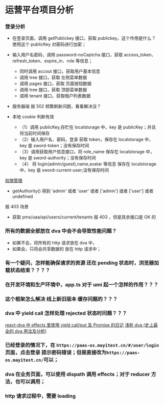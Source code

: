 # 运营平台项目分析

### 登录分析

- 在登录页面，调用 getPublickey 接口，获取 publickey。这个作用是什么？使用这个 publicKey 对密码进行加密；
- 输入用户名密码，调用 password-noCaptcha 接口，获取 access_token、refresh_token、expire_in、role 等信息；
  - 同时调用 accout 接口，获取用户基本信息
  - 调用 tree 接口，获取 左侧菜单数据
  - 调用 pages 接口，获取 页面按钮数据
  - 调用 tree 接口，获取 顶部菜单数据
  - 调用 tenant 接口，获取租户列表数据
- 服务器端 报 502 频繁刷新问题，看看解决没？

- 本地 cookie 判断有效
  - （1）调用 publicKey,存贮在 localstorage 中，key 是 publicKey；并且将当前时间保存
  - （2）输入用户名、密码，登录 获取 token，保存在 localstorage 中，key 是 sword-token；没有保存时间
  - （3）调用获取用户信息接口，将 role_name 保存在 localstorage 中，key 是 sword-authority；没有保存时间
  - （4） 将 login(admin/guest),name,avatar 等信息 保存在 localstorage 中，key 是 sword-current-user;没有保存时间

<!-- 分割线 -->

[权限管理](https://www.cnblogs.com/ww01/p/11711797.html)

- getAuthority() 得到 'admin' 或者 'user' 或者 ['admin'] 或者 ['user'] 或者 undefined

报 403 场景

- 获取 pms/uaa/api/users/current/tenants 报 403 ，但是其余接口是 OK 的

### 所有的数据全部放在 dva 中会不会导致性能问题？

- 如果不会，将所有的 http 请求放在 dva 中，
- 如果会，只将会共享数据的 放在 http 请求中；

### 有一个疑问，怎样能确保请求的资源 还在 pending 状态时，浏览器加载状态结束？？？？

### 在开发环境和生产环境中，app.ts 对于 umi 起一个怎样的作用？？？

### 这个框架怎么解决 线上新旧版本 缓存问题的？？？

### dva 中 yield call 怎样处理 rejected 状态时问题？？？

[react-dva 中 effects 里使用 yield call/put 及 Promise 的日记](https://www.jianshu.com/p/045d6fc47de4)
[浅析 dva (史上最全的 dva 用法及分析)](https://blog.csdn.net/weixin_38398698/article/details/93387757)

### 已经登录的情况下，在 `https://paas-os.mayitest.cn/#/user/login`页面，点击登录 提示密码错误；但是直接改为`https://paas-os.mayitest.cn/`可以；

### dva 在业务页面，可以使用 dispath 调用 effects；对于 reducer 方法，也可以调用；

### http 请求过程中，需要 loading

